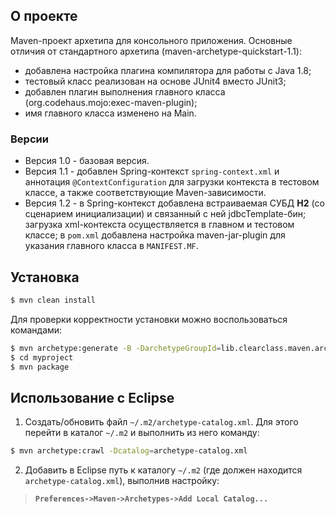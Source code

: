 ﻿## О проекте
Maven-проект архетипа для консольного приложения. Основные отличия от стандартного архетипа (maven-archetype-quickstart-1.1):

* добавлена настройка плагина компилятора для работы с Java 1.8;
* тестовый класс реализован на основе JUnit4 вместо JUnit3;
* добавлен плагин выполнения главного класса (org.codehaus.mojo:exec-maven-plugin);
* имя главного класса изменено на Main.

### Версии

* Версия 1.0 - базовая версия.
* Версия 1.1 - добавлен Spring-контекст `spring-context.xml` и аннотация `@ContextConfiguration` для загрузки контекста в тестовом классе, а также соответствующие Maven-зависимости.
* Версия 1.2 - в Spring-контекст добавлена встраиваемая СУБД **H2** (со сценарием инициализации) и связанный с ней jdbcTemplate-бин; загрузка xml-контекста осуществляется в главном и тестовом классе; в `pom.xml` добавлена настройка maven-jar-plugin для указания главного класса в `MANIFEST.MF`.

## Установка
```sh
$ mvn clean install
```
Для проверки корректности установки можно воспользоваться командами:
```sh
$ mvn archetype:generate -B -DarchetypeGroupId=lib.clearclass.maven.archetypes -DarchetypeArtifactId=maven-archetype-console -DarchetypeVersion=1.2 -DgroupId=com.company -DartifactId=myproject -Dversion=1.0-SNAPSHOT -Dpackage=mypack
$ cd myproject
$ mvn package
```

## Использование с Eclipse

1. Создать/обновить файл `~/.m2/archetype-catalog.xml`. Для этого перейти в каталог `~/.m2` и выполнить из него команду:
```sh
$ mvn archetype:crawl -Dcatalog=archetype-catalog.xml
```

2. Добавить в Eclipse путь к каталогу `~/.m2` (где должен находится `archetype-catalog.xml`), выполнив настройку:  
>**`Preferences->Maven->Archetypes->Add Local Catalog...`**
